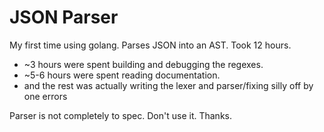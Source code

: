 # JSON Parser

My first time using golang. Parses JSON into an AST. Took 12 hours.

- ~3 hours were spent building and debugging the regexes.
- ~5-6 hours were spent reading documentation.
- and the rest was actually writing the lexer and parser/fixing silly off by one errors

Parser is not completely to spec. Don't use it. Thanks.

